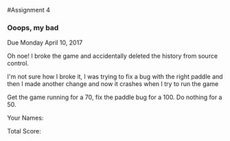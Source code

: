 #Assignment 4
### Ooops, my bad

Due Monday April 10, 2017

Oh noe! I broke the game and accidentally deleted the history from
source control.

I'm not sure how I broke it, I was trying to fix a bug with the right
paddle and then I made another change and now it crashes when I try to
run the game

Get the game running for a 70, fix the paddle bug for a 100. Do nothing
for a 50.

Your Names: 

Total Score: 
